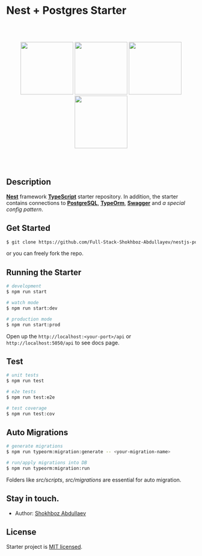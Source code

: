 # Nest + Postgres Starter

<br>
<br>
<p align="middle" float="left">
      <img  width="140px" src="https://www.vectorlogo.zone/logos/nestjs/nestjs-icon.svg"/>
      <img  width="140px" src="https://wiki.postgresql.org/images/a/a4/PostgreSQL_logo.3colors.svg"/>
      <img  width="140px" src="https://img.stackshare.io/service/7419/20165699.png"/>
      <img  width="140px" src="https://iconape.com/wp-content/files/kd/371533/svg/371533.svg"/>
</p>
<br>
<br>

## Description

**[Nest](https://github.com/nestjs/nest)** framework **[TypeScript](https://www.typescriptlang.org/)** starter repository. In addition, the starter contains connections to **[PostgreSQL](https://www.postgresql.org)**, **[TypeOrm](https://typeorm.io)**, **[Swagger](https://swagger.io)** and _a special config pattern_.

## Get Started

```bash
$ git clone https://github.com/Full-Stack-Shokhboz-Abdullayev/nestjs-postgres-starter.git
```

or you can freely fork the repo.

## Running the Starter

```bash
# development
$ npm run start

# watch mode
$ npm run start:dev

# production mode
$ npm run start:prod
```

Open up the `http://localhost:<your-port>/api` or `http://localhost:5050/api` to see docs page.

## Test

```bash
# unit tests
$ npm run test

# e2e tests
$ npm run test:e2e

# test coverage
$ npm run test:cov
```

## Auto Migrations

```bash
# generate migrations
$ npm run typeorm:migration:generate -- <your-migration-name>

# run/apply migrations into DB
$ npm run typeorm:migration:run
```

Folders like _src/scripts_, _src/migrations_ are essential for auto migration.

## Stay in touch.

- Author: [Shokhboz Abdullaev](https://shox-pro.com)

## License

Starter project is [MIT licensed](LICENSE).
